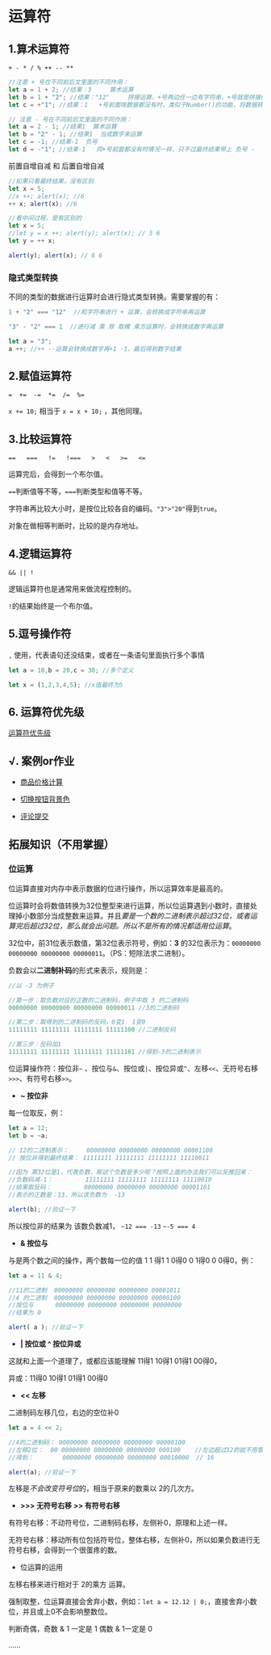 # 运算符

## 1.算术运算符

`+ - * / % ++ -- **`

```js
//注意 + 号在不同前后文里面的不同作用：
let a = 1 + 2; //结果：3     算术运算
let b = 1 + "2"; //结果："12"     拼接运算，+号两边任一边有字符串，+号就是拼接的作用
let c = +"1"; //结果：1   +号前面啥数据都没有时，类似于Number()的功能，将数据转换为数字，转不了得到NaN
```

```js
// 注意 - 号在不同前后文里面的不同作用：
let a = 2 - 1; //结果1  算术运算
let b = "2" - 1; //结果1  当成数字来运算
let c = -1; //结果-1  负号
let d = -"1"; //结果-1   同+号前面都没有时情况一样，只不过最终结果带上 负号 -
```

前置自增自减 和 后置自增自减

```js
//如果只看最终结果，没有区别
let x = 5;
//x ++; alert(x); //6
++ x; alert(x); //6
```

```js
//看中间过程，是有区别的
let x = 5;
//let y = x ++; alert(y); alert(x); // 5 6
let y = ++ x; 

alert(y); alert(x); // 6 6
```

### 隐式类型转换

不同的类型的数据进行运算时会进行隐式类型转换。需要掌握的有：

```js
1 + "2" === "12"  //和字符串进行 + 运算，会转换成字符串再运算

"3" - "2" === 1  //进行减 乘 除 取模 乘方运算时，会转换成数字再运算

let a = "3";
a ++; //++ --运算会转换成数字再+1 -1，最后得到数字结果
```

## 2.赋值运算符

`=  +=  -=  *=  /=  %=`

`x += 10;` 相当于 `x = x + 10;` ，其他同理。

## 3.比较运算符

`==   ===   !=   !===   >   <   >=   <=`

运算完后，会得到一个布尔值。

`==`判断值等不等，`===`判断类型和值等不等。

字符串再比较大小时，是按位比较各自的编码。`"3">"20"`得到`true`。

对象在做相等判断时，比较的是内存地址。

## 4.逻辑运算符

`&& || !`

逻辑运算符也是通常用来做流程控制的。

`!`的结果始终是一个布尔值。

## 5.逗号操作符

`,` 使用，代表语句还没结束，或者在一条语句里面执行多个事情

```js
let a = 10,b = 20,c = 30; //多个定义

let x = (1,2,3,4,5); //x值最终为5
```

## 6. 运算符优先级

[运算符优先级](https://baike.baidu.com/item/%E8%BF%90%E7%AE%97%E7%AC%A6%E4%BC%98%E5%85%88%E7%BA%A7/4752611?fr=aladdin)

## √. 案例or作业

- [商品价格计算](http://static.zzhitong.com/lesson-files/javascript/code/4-1.html)

- [切换按钮背景色](http://static.zzhitong.com/lesson-files/javascript/code/4-2.html)

- [评论提交](http://static.zzhitong.com/lesson-files/javascript/code/4-3.html)

## 拓展知识（不用掌握）

### 位运算

位运算直接对内存中表示数据的位进行操作，所以运算效率是最高的。

位运算时会将数值转换为32位整型来进行运算，所以位运算遇到小数时，直接处理掉小数部分当成整数来运算。并且*要是一个数的二进制表示超过32位，或者运算完后超过32位，那么就会出问题。所以不是所有的情况都适用位运算*。

32位中，前31位表示数值，第32位表示符号，例如：**3** 的32位表示为：`00000000 00000000 00000000 00000011`。（PS：短除法求二进制）。

负数会以**二进制补码**的形式来表示，规则是：

```js
//以 -3 为例子

//第一步：取负数对应的正数的二进制码，例子中取 3 的二进制码
00000000 00000000 00000000 00000011 //3的二进制码

//第二步：取得到的二进制码的反码，0变1  1变0
11111111 11111111 11111111 11111100 //二进制反码

//第三步：反码加1
11111111 11111111 11111111 11111101 //得到-3的二进制表示
```

位运算操作符：按位非`~` 、按位与`&`、按位或`|`、按位异或`^`、左移`<<`、无符号右移`>>>`、有符号右移`>>`。

- **~ 按位非**

每一位取反，例：

```js
let a = 12;
let b = ~a;

// 12的二进制表示：     00000000 00000000 00000000 00001100
// 按位非得到最终结果： 11111111 11111111 11111111 11110011  

//因为 第32位是1，代表负数，那这个负数是多少呢？按照上面的办法我们可以反推回来：
//负数码减-1：         11111111 11111111 11111111 11110010
//结果取反码：         00000000 00000000 00000000 00001101
//表示的正数是：13，所以该负数为  -13

alert(b); //验证一下
```

所以按位非的结果为 该数负数减1， `~12 === -13` `~-5 === 4`

- **& 按位与**

与是两个数之间的操作，两个数每一位的值 1 1 得1   1 0得0   0 1得0  0 0得0，例：

```js
let a = 11 & 4;

//11的二进制  00000000 00000000 00000000 00001011
//4 的二进制  00000000 00000000 00000000 00000100
//按位与      00000000 00000000 00000000 00000000
//结果为 0

alert( a ); //验证一下
```

- **| 按位或    ^ 按位异或**

这就和上面一个道理了，或都应该能理解 11得1  10得1   01得1  00得0，

异或：11得0   10得1    01得1   00得0   

- **<< 左移**

二进制码左移几位，右边的空位补0

```js
let a = 4 << 2;

//4的二进制码： 00000000 00000000 00000000 00000100
//左移2位：  00 00000000 00000000 00000000 000100    //左边超过32的就不用管了，右边少于8位的补0    
//得到：        00000000 00000000 00000000 00010000  // 16

alert(a); //验证一下
```

左移是*不会改变符号位*的，相当于原来的数乘以 2的几次方。

- **>>> 无符号右移    >> 有符号右移**

有符号右移：不动符号位，二进制码右移，左侧补0，原理和上述一样。

无符号右移：移动所有位包括符号位，整体右移，左侧补0，所以如果负数进行无符号右移，会得到一个很蛋疼的数。

- 位运算的运用

左移右移来进行相对于 2的乘方 运算。

强制取整，位运算直接会舍弃小数，例如：`let a = 12.12 | 0;`，直接舍弃小数位，并且或上0不会影响整数位。

判断奇偶，奇数 & 1 一定是 1            偶数 & 1一定是 0

……